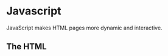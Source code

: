 # Javascript

JavaScript makes HTML pages more dynamic and interactive.

## The HTML <script> Tag
```
The HTML <script> tag is used to define a client-side script (JavaScript).

The <script> element either contains script statements, or it points to an external script file through the src attribute.

Common uses for JavaScript are image manipulation, form validation, and dynamic changes of content.

To select an HTML element, JavaScript most often uses the document.getElementById() method.

This JavaScript example writes "Hello JavaScript!" into an HTML element with id="demo":
```

```html
 <script>
document.getElementById("demo").innerHTML = "Hello JavaScript!";
</script> 
```

## A Taste of JavaScript
Here are some examples of what JavaScript can do:
```javascript
 // change html
 document.getElementById("demo").innerHTML = "Hello JavaScript!";

 // change style
 document.getElementById("demo").style.fontSize = "25px";
document.getElementById("demo").style.color = "red";
document.getElementById("demo").style.backgroundColor = "yellow"; 

// change attributes
document.getElementById("image").src = "picture.gif";
```

## The HTML <noscript> Tag
```
The HTML <noscript> tag defines an alternate content to be displayed to users that have disabled scripts in their browser or have a browser that doesn't support scripts:
```

```html
 <script>
document.getElementById("demo").innerHTML = "Hello JavaScript!";
</script>
<noscript>Sorry, your browser does not support JavaScript!</noscript> 
```

